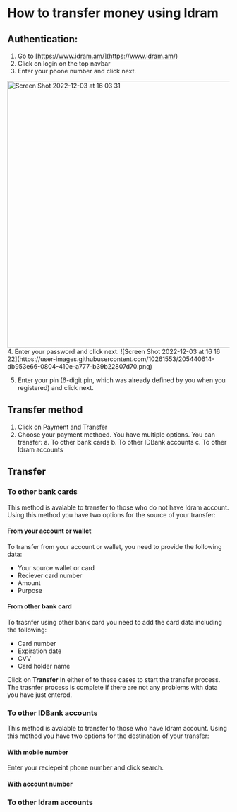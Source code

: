 # How to transfer money using Idram



## Authentication:

 1. Go to [https://www.idram.am/](https://www.idram.am/) 
 2. Click on login on the top navbar 
 3. Enter your phone number and click next. 
<img width="604" alt="Screen Shot 2022-12-03 at 16 03 31" src="https://user-images.githubusercontent.com/10261553/205440478-89862883-f6c4-4d7b-8bd7-290910960ffc.png">
 4. Enter your password and click next. 
![Screen Shot 2022-12-03 at 16 16 22](https://user-images.githubusercontent.com/10261553/205440614-db953e66-0804-410e-a777-b39b22807d70.png)

 5. Enter your pin (6-digit pin, which was already defined by you when you registered) and click next.

## Transfer method

 1. Click on Payment and Transfer
 2. Choose your payment methoed.
	You have multiple options. You can transfer:
	a.  To other bank cards
	b.  To other IDBank accounts
	c.  To other Idram accounts

## Transfer

### To other bank cards

This method is avalable to transfer to those who do not have Idram account.
Using this method you have two options for the source of your transfer:

#### From your account or wallet

To transfer from your account or wallet, you need to provide the following data:	 
- Your source wallet or card
- Reciever card number
- Amount
- Purpose

#### From other bank card

To trasnfer using other bank card you need to add the card data including the following:
- Card number
- Expiration date
- CVV
- Card holder name 

Click on **Transfer** In either of to these cases to start the transfer process. The trasnfer process is complete if there are not any problems with data you have just entered. 

### To other IDBank accounts
This method is avalable to transfer to those who have Idram account.
Using this method you have two options for the destination of your transfer:
#### With mobile number
Enter your reciepeint phone number and click search. 

#### With account number


### To other Idram accounts


